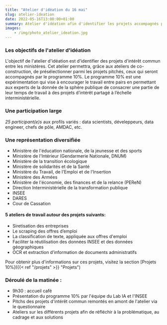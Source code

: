 ```yaml
---
title: "Atelier d'idéation du 16 mai"
slug: atelier-ideation
date: 2022-05-16T13:00:00+01:00
summary: Atelier d'idéation afin d'identifier les projets accompagnés par le programme
images: 
    - /img/photo_atelier_ideation.jpg
---
```


### Les objectifs de l'atelier d'idéation 

L'objectif de l'atelier d'idéation est d'identifier des projets d'intérêt commun entre les ministères. Cet atelier permettra, grâce aux ateliers de co-construction, de présélectionner parmi les projets pitchés, ceux qui seront accompagnés par le programme 10%. 
Le programme 10% est une expérimentation qui vise à encourager le travail entre pairs en permettant aux experts de la donnée de la sphère publique de consacrer une partie de leur temps de travail à des projets d’intérêt partagé à l’échelle interministérielle.  

### Une participation large
*25 participant(e)s* aux profils variés : data scientists, déveleppeurs, data engineer, chefs de pôle, AMDAC, etc. 

### Une représentation diversifiée 
* Ministère de l'éducation nationale, de la jeunesse et des sports
* Ministère de l'Intérieur (Gendarmerie Nationale, DNUM)
* Ministère de la transition écologique
* Ministère de solidarités et de la Santé
* Ministère du Travail, de l'Emploi et de l'Insertion
* Ministère des Armées
* Ministère de l'économie, des finances et de la relance (PEReN)
* Direction Interministérielle de la transformation publique
* INSEE
* DARES
* Cour de Cassation 

#### 5 ateliers de travail autour des projets suivants: 

* Siretisation des entreprises 
* Le scraping des offres d’emploi
* La classification de texte, appliquée aux offres d'emploi 
* Faciliter la réutilisation des données INSEE et des données géographiques
* OCR et extraction d’information de documents administratifs

Pour obtenir plus d'informations sur ces projets, visitez la section [Projets 10%]({{< ref "/projets" >}} "Projets")

### Déroulé de la matinée :
* 9h30 : accueil café 
* Présentation du programme 10% par l'équipe du Lab IA et l'INSEE
* Pitchs des projets d'intérêt commun remontés en amont de l'atelier via le questionnaire 
* Ateliers sur les différents projets afin de réfléchir à la problématique, au cadrage et aux solutions 

